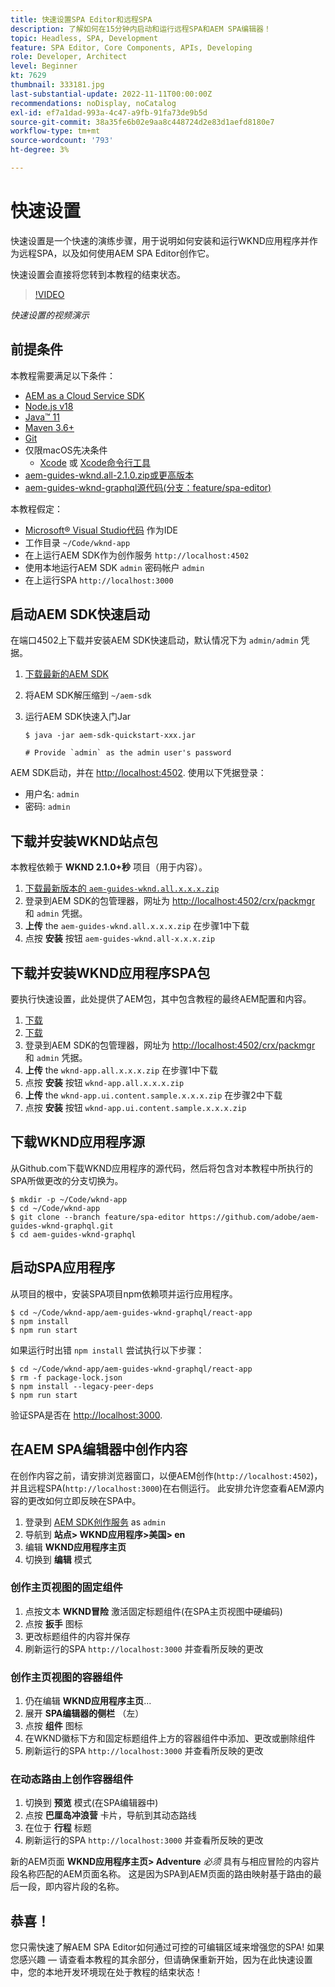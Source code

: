 ```yaml
---
title: 快速设置SPA Editor和远程SPA
description: 了解如何在15分钟内启动和运行远程SPA和AEM SPA编辑器！
topic: Headless, SPA, Development
feature: SPA Editor, Core Components, APIs, Developing
role: Developer, Architect
level: Beginner
kt: 7629
thumbnail: 333181.jpg
last-substantial-update: 2022-11-11T00:00:00Z
recommendations: noDisplay, noCatalog
exl-id: ef7a1dad-993a-4c47-a9fb-91fa73de9b5d
source-git-commit: 38a35fe6b02e9aa8c448724d2e83d1aefd8180e7
workflow-type: tm+mt
source-wordcount: '793'
ht-degree: 3%

---
```


# 快速设置

快速设置是一个快速的演练步骤，用于说明如何安装和运行WKND应用程序并作为远程SPA，以及如何使用AEM SPA Editor创作它。

快速设置会直接将您转到本教程的结束状态。

>[!VIDEO](https://video.tv.adobe.com/v/333181?quality=12&learn=on)

_快速设置的视频演示_

## 前提条件

本教程需要满足以下条件：

+ [AEM as a Cloud Service SDK](https://experienceleague.adobe.com/docs/experience-manager-learn/cloud-service/local-development-environment-set-up/aem-runtime.html?lang=en)
+ [Node.js v18](https://nodejs.org/en/)
+ [Java™ 11](https://downloads.experiencecloud.adobe.com/content/software-distribution/en/general.html)
+ [Maven 3.6+](https://maven.apache.org/)
+ [Git](https://git-scm.com/downloads)
+ 仅限macOS先决条件
   + [Xcode](https://developer.apple.com/xcode/) 或 [Xcode命令行工具](https://developer.apple.com/xcode/resources/)
+ [aem-guides-wknd.all-2.1.0.zip或更高版本](https://github.com/adobe/aem-guides-wknd/releases)
+ [aem-guides-wknd-graphql源代码(分支：feature/spa-editor)](https://github.com/adobe/aem-guides-wknd-graphql/tree/feature/spa-editor)


本教程假定：

+ [Microsoft® Visual Studio代码](https://visualstudio.microsoft.com/) 作为IDE
+ 工作目录 `~/Code/wknd-app`
+ 在上运行AEM SDK作为创作服务 `http://localhost:4502`
+ 使用本地运行AEM SDK `admin` 密码帐户 `admin`
+ 在上运行SPA `http://localhost:3000`

## 启动AEM SDK快速启动

在端口4502上下载并安装AEM SDK快速启动，默认情况下为 `admin/admin` 凭据。

1. [下载最新的AEM SDK](https://experience.adobe.com/#/downloads/content/software-distribution/en/aemcloud.html?fulltext=AEM*+SDK*&amp;orderby=%40jcr%3Acontent%2Fjcr%3AlastModified&amp;orderby.sort=desc&amp;layout=list&amp;p.offset=0&amp;p.limit=1)
1. 将AEM SDK解压缩到 `~/aem-sdk`
1. 运行AEM SDK快速入门Jar

   ```
   $ java -jar aem-sdk-quickstart-xxx.jar
   
   # Provide `admin` as the admin user's password
   ```

AEM SDK启动，并在 [http://localhost:4502](http://localhost:4502). 使用以下凭据登录：

+ 用户名: `admin`
+ 密码: `admin`

## 下载并安装WKND站点包

本教程依赖于 __WKND 2.1.0+秒__ 项目（用于内容）。

1. [下载最新版本的 `aem-guides-wknd.all.x.x.x.zip`](https://github.com/adobe/aem-guides-wknd/releases)
1. 登录到AEM SDK的包管理器，网址为 [http://localhost:4502/crx/packmgr](http://localhost:4502/crx/packmgr) 和 `admin` 凭据。
1. __上传__ the `aem-guides-wknd.all.x.x.x.zip` 在步骤1中下载
1. 点按 __安装__ 按钮 `aem-guides-wknd.all-x.x.x.zip`

## 下载并安装WKND应用程序SPA包

要执行快速设置，此处提供了AEM包，其中包含教程的最终AEM配置和内容。

1. [下载 ](./assets/quick-setup/wknd-app.all-1.0.0-SNAPSHOT.zip)
1. [下载 ](./assets/quick-setup/wknd-app.ui.content.sample-1.0.1.zip)
1. 登录到AEM SDK的包管理器，网址为 [http://localhost:4502/crx/packmgr](http://localhost:4502/crx/packmgr) 和 `admin` 凭据。
1. __上传__ the `wknd-app.all.x.x.x.zip` 在步骤1中下载
1. 点按 __安装__ 按钮 `wknd-app.all.x.x.x.zip`
1. __上传__ the `wknd-app.ui.content.sample.x.x.x.zip` 在步骤2中下载
1. 点按 __安装__ 按钮 `wknd-app.ui.content.sample.x.x.x.zip`

## 下载WKND应用程序源

从Github.com下载WKND应用程序的源代码，然后将包含对本教程中所执行的SPA所做更改的分支切换为。

```
$ mkdir -p ~/Code/wknd-app
$ cd ~/Code/wknd-app
$ git clone --branch feature/spa-editor https://github.com/adobe/aem-guides-wknd-graphql.git
$ cd aem-guides-wknd-graphql
```

## 启动SPA应用程序

从项目的根中，安装SPA项目npm依赖项并运行应用程序。

```
$ cd ~/Code/wknd-app/aem-guides-wknd-graphql/react-app
$ npm install
$ npm run start
```

如果运行时出错 `npm install` 尝试执行以下步骤：

```
$ cd ~/Code/wknd-app/aem-guides-wknd-graphql/react-app
$ rm -f package-lock.json
$ npm install --legacy-peer-deps
$ npm run start
```

验证SPA是否在 [http://localhost:3000](http://localhost:3000).

## 在AEM SPA编辑器中创作内容

在创作内容之前，请安排浏览器窗口，以便AEM创作(`http://localhost:4502`)，并且远程SPA(`http://localhost:3000`)在右侧运行。 此安排允许您查看AEM源内容的更改如何立即反映在SPA中。

1. 登录到 [AEM SDK创作服务](http://localhost:4502) as `admin`
1. 导航到 __站点> WKND应用程序>美国> en__
1. 编辑 __WKND应用程序主页__
1. 切换到 __编辑__ 模式

### 创作主页视图的固定组件

1. 点按文本 __WKND冒险__ 激活固定标题组件(在SPA主页视图中硬编码)
1. 点按 __扳手__ 图标
1. 更改标题组件的内容并保存
1. 刷新运行的SPA `http://localhost:3000` 并查看所反映的更改

### 创作主页视图的容器组件

1. 仍在编辑 __WKND应用程序主页__...
1. 展开 __SPA编辑器的侧栏__ （左）
1. 点按 __组件__ 图标
1. 在WKND徽标下方和固定标题组件上方的容器组件中添加、更改或删除组件
1. 刷新运行的SPA `http://localhost:3000` 并查看所反映的更改

### 在动态路由上创作容器组件

1. 切换到 __预览__ 模式(在SPA编辑器中)
1. 点按 __巴厘岛冲浪营__ 卡片，导航到其动态路线
1. 在位于 __行程__ 标题
1. 刷新运行的SPA `http://localhost:3000` 并查看所反映的更改

新的AEM页面 __WKND应用程序主页> Adventure__ _必须_ 具有与相应冒险的内容片段名称匹配的AEM页面名称。 这是因为SPA到AEM页面的路由映射基于路由的最后一段，即内容片段的名称。

## 恭喜！

您只需快速了解AEM SPA Editor如何通过可控的可编辑区域来增强您的SPA! 如果您感兴趣 — 请查看本教程的其余部分，但请确保重新开始，因为在此快速设置中，您的本地开发环境现在处于教程的结束状态！

